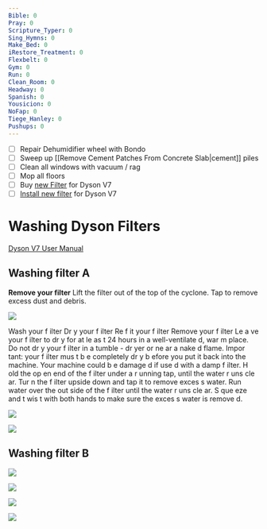 ```yaml
---
Bible: 0
Pray: 0
Scripture_Typer: 0
Sing_Hymns: 0
Make_Bed: 0
iRestore_Treatment: 0
Flexbelt: 0
Gym: 0
Run: 0
Clean_Room: 0
Headway: 0
Spanish: 0
Yousicion: 0
NoFap: 0
Tiege_Hanley: 0
Pushups: 0
---
```


- [ ] Repair Dehumidifier wheel with Bondo
- [ ] Sweep up [[Remove Cement Patches From Concrete Slab|cement]] piles
- [ ] Clean all windows with vacuum / rag
- [ ] Mop all floors
- [ ] Buy [new Filter](https://www.amazon.com/Vacuum-Filter-Replacement-Absolute-Motorhead/dp/B093PYDBVF/ref=sr_1_9) for Dyson V7
- [ ] [Install new filter](https://www.youtube.com/watch?v=71XB4HJZEkg) for Dyson V7

# Washing Dyson Filters

[Dyson V7 User Manual](https://www.dyson.com/content/dam/dyson/maintenance/user-guides/en_anz/vacuums/dyson-v7-user-manual-2022-ANZ-V2.pdf)

## Washing filter A

**Remove your filter**
Lift the filter out of the top of the cyclone. Tap to remove excess dust and debris.

![](https://i.imgur.com/zEYPkJc.png)

Wash your f ilter Dr y your f ilter Re f it your f ilter Remove your f ilter Le a ve your f ilter to dr y for at le as t 24 hours in a well-ventilate d, war m place. Do not dr y your f ilter in a tumble - dr yer or ne ar a nake d flame. Impor tant: your f ilter mus t b e completely dr y b efore you put it back into the machine. Your machine could b e damage d if use d with a damp f ilter. H old the op en end of the f ilter under a r unning tap, until the water r uns cle ar. Tur n the f ilter upside down and tap it to remove exces s water. Run water over the out side of the f ilter until the water r uns cle ar. S que eze and t wis t with both hands to make sure the exces s water is remove d.

![](https://i.imgur.com/X1Z95hv.png)

![](https://i.imgur.com/sFi4pB3.png)

## Washing filter B

![](https://i.imgur.com/RYeQfvC.png)

![](https://i.imgur.com/S2QY1hP.png)

![](https://i.imgur.com/4Ve3wwR.png)

![](https://i.imgur.com/OaDcd62.png)
